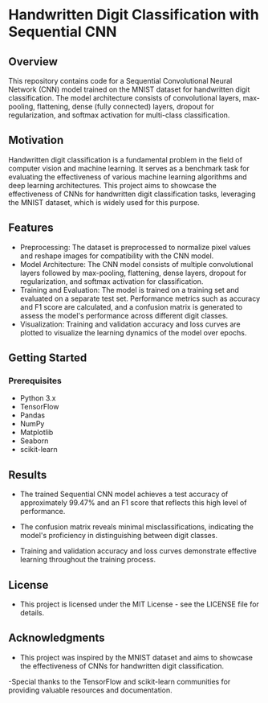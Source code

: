 # Handwritten Digit Classification with Sequential CNN

## Overview

This repository contains code for a Sequential Convolutional Neural Network (CNN) model trained on the MNIST dataset for handwritten digit classification. The model architecture consists of convolutional layers, max-pooling, flattening, dense (fully connected) layers, dropout for regularization, and softmax activation for multi-class classification.

## Motivation

Handwritten digit classification is a fundamental problem in the field of computer vision and machine learning. It serves as a benchmark task for evaluating the effectiveness of various machine learning algorithms and deep learning architectures. This project aims to showcase the effectiveness of CNNs for handwritten digit classification tasks, leveraging the MNIST dataset, which is widely used for this purpose.

## Features

- Preprocessing: The dataset is preprocessed to normalize pixel values and reshape images for compatibility with the CNN model.
- Model Architecture: The CNN model consists of multiple convolutional layers followed by max-pooling, flattening, dense layers, dropout for regularization, and softmax activation for classification.
- Training and Evaluation: The model is trained on a training set and evaluated on a separate test set. Performance metrics such as accuracy and F1 score are calculated, and a confusion matrix is generated to assess the model's performance across different digit classes.
- Visualization: Training and validation accuracy and loss curves are plotted to visualize the learning dynamics of the model over epochs.

## Getting Started

### Prerequisites

- Python 3.x
- TensorFlow
- Pandas
- NumPy
- Matplotlib
- Seaborn
- scikit-learn

## Results
- The trained Sequential CNN model achieves a test accuracy of approximately 99.47% and an F1 score that reflects this high level of performance.

- The confusion matrix reveals minimal misclassifications, indicating the model's proficiency in distinguishing between digit classes.

- Training and validation accuracy and loss curves demonstrate effective learning throughout the training process.

## License
- This project is licensed under the MIT License - see the LICENSE file for details.

## Acknowledgments
- This project was inspired by the MNIST dataset and aims to showcase the effectiveness of CNNs for handwritten digit classification.

-Special thanks to the TensorFlow and scikit-learn communities for providing valuable resources and documentation.
